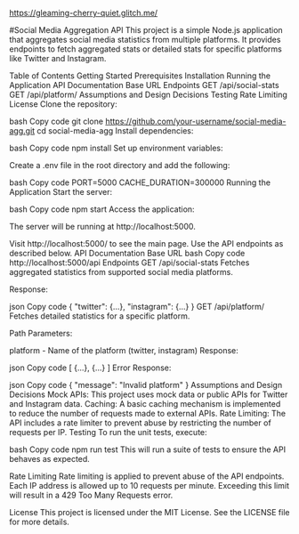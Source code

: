https://gleaming-cherry-quiet.glitch.me/


#Social Media Aggregation API
This project is a simple Node.js application that aggregates social media statistics from multiple platforms. It provides endpoints to fetch aggregated stats or detailed stats for specific platforms like Twitter and Instagram.

Table of Contents
Getting Started
Prerequisites
Installation
Running the Application
API Documentation
Base URL
Endpoints
GET /api/social-stats
GET /api/platform/
Assumptions and Design Decisions
Testing
Rate Limiting
License
Clone the repository:

bash
Copy code
git clone https://github.com/your-username/social-media-agg.git
cd social-media-agg
Install dependencies:

bash
Copy code
npm install
Set up environment variables:

Create a .env file in the root directory and add the following:

bash
Copy code
PORT=5000
CACHE_DURATION=300000
Running the Application
Start the server:

bash
Copy code
npm start
Access the application:

The server will be running at http://localhost:5000.

Visit http://localhost:5000/ to see the main page.
Use the API endpoints as described below.
API Documentation
Base URL
bash
Copy code
http://localhost:5000/api
Endpoints
GET /api/social-stats
Fetches aggregated statistics from supported social media platforms.

Response:

json
Copy code
{
    "twitter": {...},
    "instagram": {...}
}
GET /api/platform/
Fetches detailed statistics for a specific platform.

Path Parameters:

platform - Name of the platform (twitter, instagram)
Response:

json
Copy code
[
    {...},
    {...}
]
Error Response:

json
Copy code
{
    "message": "Invalid platform"
}
Assumptions and Design Decisions
Mock APIs: This project uses mock data or public APIs for Twitter and Instagram data.
Caching: A basic caching mechanism is implemented to reduce the number of requests made to external APIs.
Rate Limiting: The API includes a rate limiter to prevent abuse by restricting the number of requests per IP.
Testing
To run the unit tests, execute:

bash
Copy code
npm run test
This will run a suite of tests to ensure the API behaves as expected.

Rate Limiting
Rate limiting is applied to prevent abuse of the API endpoints. Each IP address is allowed up to 10 requests per minute. Exceeding this limit will result in a 429 Too Many Requests error.

License
This project is licensed under the MIT License. See the LICENSE file for more details.
